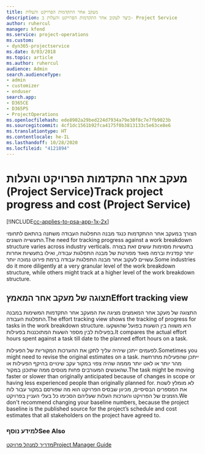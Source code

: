 ```yaml
---
title: מעקב אחר התקדמות הפרויקט והעלות
description: כיצד לעקוב אחר התקדמות הפרויקט והעלות ב- Project Service
author: ruhercul
manager: kfend
ms.service: project-operations
ms.custom:
- dyn365-projectservice
ms.date: 8/03/2018
ms.topic: article
ms.author: ruhercul
audience: Admin
search.audienceType:
- admin
- customizer
- enduser
search.app:
- D365CE
- D365PS
- ProjectOperations
ms.openlocfilehash: ede8902a29bed224d7934a79e30f8c7e7fb9023b
ms.sourcegitcommit: 4cf1dc1561b92fca4175f0b3813133c5e63ce8e6
ms.translationtype: HT
ms.contentlocale: he-IL
ms.lasthandoff: 10/28/2020
ms.locfileid: "4121894"
---
```

# <a name="track-project-progress-and-cost-project-service"></a><span data-ttu-id="11b9d-103">מעקב אחר התקדמות הפרויקט והעלות (Project Service)</span><span class="sxs-lookup"><span data-stu-id="11b9d-103">Track project progress and cost (Project Service)</span></span>

[!INCLUDE[cc-applies-to-psa-app-1x-2x](../includes/cc-applies-to-psa-app-1x-2x.md)]

<span data-ttu-id="11b9d-104">הצורך במעקב אחר ההתקדמות כנגד מבנה התפלגות העבודה משתנה בהתאם לתחומי התעשייה השונים.</span><span class="sxs-lookup"><span data-stu-id="11b9d-104">The need for tracking progress against a work breakdown structure varies across industry verticals.</span></span> <span data-ttu-id="11b9d-105">בתעשיות מסוימות עושים זאת בצורה יותר קפדנית וברמה מאוד מפורטת של מבנה התפלגות עבודה, ואילו בתעשיות אחרות עשויים לעקוב אחר מבנה התפלגות עבודה ברמת פירוט נמוכה יותר.</span><span class="sxs-lookup"><span data-stu-id="11b9d-105">Some industries do it more diligently at a very granular level of the work breakdown structure, while others might track at a higher level of the work breakdown structure.</span></span>  
  
## <a name="effort-tracking-view"></a><span data-ttu-id="11b9d-106">תצוגה של מעקב אחר המאמץ</span><span class="sxs-lookup"><span data-stu-id="11b9d-106">Effort tracking view</span></span>  
<span data-ttu-id="11b9d-107">התצוגה של מעקב אחר המאמצים מציגה את המעקב אחר התקדמות המשימות במבנה התפלגות העבודה.</span><span class="sxs-lookup"><span data-stu-id="11b9d-107">The effort tracking view shows the tracking of progress for tasks in the work breakdown structure.</span></span> <span data-ttu-id="11b9d-108">היא משווה בין השעות בפועל שהושקעו בפעילות לבין מספר השעות המתוכננות בפעילות.</span><span class="sxs-lookup"><span data-stu-id="11b9d-108">It compares the actual effort hours spent against a task till date to the planned effort hours on a task.</span></span>  
  
<span data-ttu-id="11b9d-109">לפעמים ייתכן שיהיה עליך לתקן את ההערכות המקוריות של הפעילות.</span><span class="sxs-lookup"><span data-stu-id="11b9d-109">Sometimes you might need to revise the original estimates on a task.</span></span> <span data-ttu-id="11b9d-110">ייתכן שהפעילות מתרחשת מהר יותר או לאט יותר מממה שהיה צפוי במקור עקב שינויים בהיקף הפעילות או שהאנשים המעורבים פחות מנוסים ממה שתוכנן במקור.</span><span class="sxs-lookup"><span data-stu-id="11b9d-110">The task might be moving faster or slower than originally anticipated because of changes in scope or having less experienced people than originally planned for.</span></span> <span data-ttu-id="11b9d-111">לא מומלץ לשנות את המספרים הבסיסיים, מכיוון שבסיס הפרויקט הוא מה שפורסם במקור עבור לוח הזמנים של הפרויקט והערכות העלות שעליהם הסכימו כל בעלי העניין בפרויקט.</span><span class="sxs-lookup"><span data-stu-id="11b9d-111">We don't recommend changing your baseline numbers, because the project baseline is the published source for the project’s schedule and cost estimates that all stakeholders on the project have agreed to.</span></span>  
  
### <a name="see-also"></a><span data-ttu-id="11b9d-112">למידע נוסף</span><span class="sxs-lookup"><span data-stu-id="11b9d-112">See Also</span></span>  
 [<span data-ttu-id="11b9d-113">מדריך למנהל פרויקט</span><span class="sxs-lookup"><span data-stu-id="11b9d-113">Project Manager Guide</span></span>](../psa/project-manager-guide.md)
